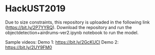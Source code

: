# HackUST2019

Due to size constraints, this repository is uploaded in the following link (https://bit.ly/2P7YYRQ). Download the repository and run the objectdetection+airdrums-ver2.ipynb notebook to run the model. 

Sample videos:
Demo 1: https://bit.ly/2GcKUCl
Demo 2: https://bit.ly/2UY9FM0
